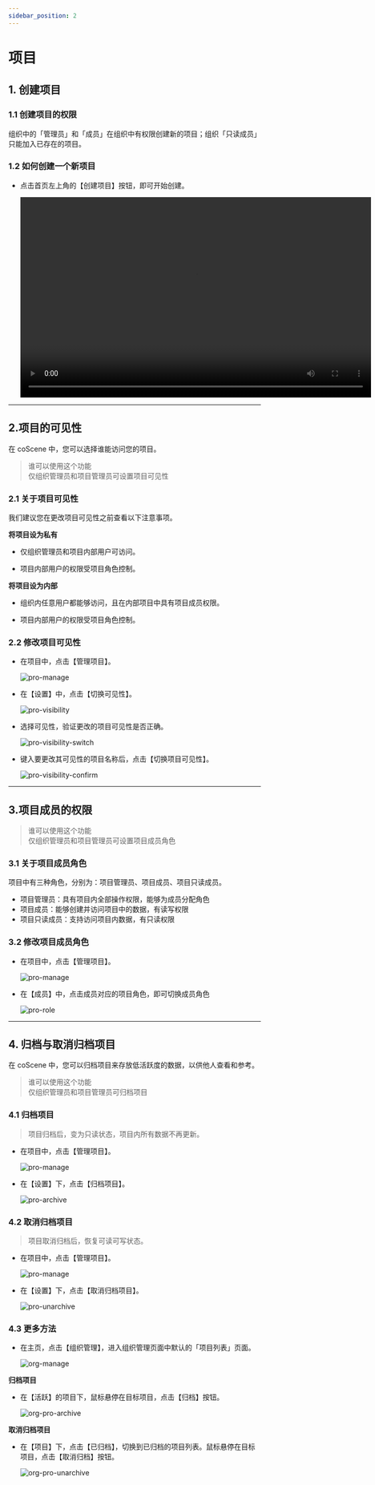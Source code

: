 ```yaml
---
sidebar_position: 2
---
```


# 项目


## 1. 创建项目

### 1.1 创建项目的权限

组织中的「管理员」和「成员」在组织中有权限创建新的项目；组织「只读成员」只能加入已存在的项目。

### 1.2 如何创建一个新项目

- 点击首页左上角的【创建项目】按钮，即可开始创建。

  <video src="https://coscene-artifacts-prod.oss-cn-hangzhou.aliyuncs.com/docs/en/2-get-started/Creating-a-project.mp4" controls="controls" width="700" height="400"></video>

---

## 2.项目的可见性

在 coScene 中，您可以选择谁能访问您的项目。

> 谁可以使用这个功能<br />
> 仅组织管理员和项目管理员可设置项目可见性

### 2.1 关于项目可见性

我们建议您在更改项目可见性之前查看以下注意事项。

**将项目设为私有**

- 仅组织管理员和项目内部用户可访问。

- 项目内部用户的权限受项目角色控制。

**将项目设为内部**

- 组织内任意用户都能够访问，且在内部项目中具有项目成员权限。

- 项目内部用户的权限受项目角色控制。

### 2.2 修改项目可见性

- 在项目中，点击【管理项目】。

  ![pro-manage](./img/pro-manage.png)

- 在【设置】中，点击【切换可见性】。

  ![pro-visibility](./img/pro-visibility.png)
  

- 选择可见性，验证更改的项目可见性是否正确。

  ![pro-visibility-switch](./img/pro-visibility-switch.png)

- 键入要更改其可见性的项目名称后，点击【切换项目可见性】。

  ![pro-visibility-confirm](./img/pro-visibility-confirm.png)

---

## 3.项目成员的权限
> 谁可以使用这个功能<br />
> 仅组织管理员和项目管理员可设置项目成员角色

### 3.1 关于项目成员角色

项目中有三种角色，分别为：项目管理员、项目成员、项目只读成员。

- 项目管理员：具有项目内全部操作权限，能够为成员分配角色
- 项目成员：能够创建并访问项目中的数据，有读写权限
- 项目只读成员：支持访问项目内数据，有只读权限

### 3.2 修改项目成员角色

- 在项目中，点击【管理项目】。

  ![pro-manage](./img/pro-manage.png)

- 在【成员】中，点击成员对应的项目角色，即可切换成员角色
  
  ![pro-role](./img/pro-role.png)
  
---

## 4. 归档与取消归档项目

在 coScene 中，您可以归档项目来存放低活跃度的数据，以供他人查看和参考。

> 谁可以使用这个功能<br />
> 仅组织管理员和项目管理员可归档项目

### 4.1 归档项目

> 项目归档后，变为只读状态，项目内所有数据不再更新。

- 在项目中，点击【管理项目】。

  ![pro-manage](./img/pro-manage.png)

- 在【设置】下，点击【归档项目】。

  ![pro-archive](./img/pro-archive.png)

### 4.2 取消归档项目

> 项目取消归档后，恢复可读可写状态。

- 在项目中，点击【管理项目】。

  ![pro-manage](./img/pro-manage.png)

- 在【设置】下，点击【取消归档项目】。

  ![pro-unarchive](./img/pro-unarchive.png)

### 4.3 更多方法

- 在主页，点击【组织管理】，进入组织管理页面中默认的「项目列表」页面。

  ![org-manage](./img/org-manage.png)

**归档项目**

- 在【活跃】的项目下，鼠标悬停在目标项目，点击【归档】按钮。

  ![org-pro-archive](./img/org-pro-archive.png)

**取消归档项目**

- 在【项目】下，点击【已归档】，切换到已归档的项目列表。鼠标悬停在目标项目，点击【取消归档】按钮。

  ![org-pro-unarchive](./img/org-pro-unarchive.png)

